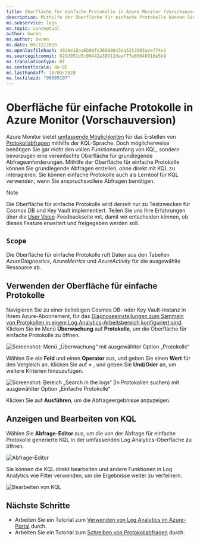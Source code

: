 ```yaml
---
title: Oberfläche für einfache Protokolle in Azure Monitor (Vorschauversion) | Microsoft-Dokumentation
description: Mithilfe der Oberfläche für einfache Protokolle können Sie grundlegende Abfragen in Azure Monitor erstellen, ohne direkt mit KQL zu interagieren.
ms.subservice: logs
ms.topic: conceptual
author: bwren
ms.author: bwren
ms.date: 09/12/2019
ms.openlocfilehash: 4926e18aa6b00fe36608843ea5253903ace774e2
ms.sourcegitcommit: 829d951d5c90442a38012daaf77e86046018e5b9
ms.translationtype: HT
ms.contentlocale: de-DE
ms.lasthandoff: 10/09/2020
ms.locfileid: "90089107"
---
```

# <a name="simple-logs-experience-in-azure-monitor-preview"></a>Oberfläche für einfache Protokolle in Azure Monitor (Vorschauversion)
Azure Monitor bietet [umfassende Möglichkeiten](get-started-portal.md) für das Erstellen von [Protokollabfragen](log-query-overview.md) mithilfe der KQL-Sprache. Doch möglicherweise benötigen Sie gar nicht den vollen Funktionsumfang von KQL, sondern bevorzugen eine vereinfachte Oberfläche für grundlegende Abfrageanforderungen. Mithilfe der Oberfläche für einfache Protokolle können Sie grundlegende Abfragen erstellen, ohne direkt mit KQL zu interagieren. Sie können einfache Protokolle auch als Lerntool für KQL verwenden, wenn Sie anspruchsvollere Abfragen benötigen.

> [!NOTE]
> Die Oberfläche für einfache Protokolle wird derzeit nur zu Testzwecken für Cosmos DB und Key Vault implementiert. Teilen Sie uns Ihre Erfahrungen über die [User Voice](https://feedback.azure.com/forums/913690-azure-monitor)-Feedbackseite mit, damit wir entscheiden können, ob dieses Feature erweitert und freigegeben werden soll.


## <a name="scope"></a>`Scope`
Die Oberfläche für einfache Protokolle ruft Daten aus den Tabellen *AzureDiagnostics*, *AzureMetrics* und *AzureActivity* für die ausgewählte Ressource ab. 

## <a name="using-simple-logs"></a>Verwenden der Oberfläche für einfache Protokolle
Navigieren Sie zu einer beliebigen Cosmos DB- oder Key Vault-Instanz in Ihrem Azure-Abonnement, für das [Diagnoseeinstellungen zum Sammeln von Protokollen in einem Log Analytics-Arbeitsbereich konfiguriert sind](../platform/resource-logs.md#send-to-azure-storage). Klicken Sie im Menü **Überwachung** auf **Protokolle**, um die Oberfläche für einfache Protokolle zu öffnen.

![Screenshot: Menü „Überwachung“ mit ausgewählter Option „Protokolle“](media/simple-logs/menu.png)

Wählen Sie ein **Feld** und einen **Operator** aus, und geben Sie einen **Wert** für den Vergleich an. Klicken Sie auf **+** , und geben Sie **Und/Oder** an, um weitere Kriterien hinzuzufügen.

![Screenshot: Bereich „Search in the logs“ (In Protokollen suchen) mit ausgewählter Option „Einfache Protokolle“](media/simple-logs/criteria.png)

Klicken Sie auf **Ausführen**, um die Abfrageergebnisse anzuzeigen.

## <a name="view-and-edit-kql"></a>Anzeigen und Bearbeiten von KQL
Wählen Sie **Abfrage-Editor** aus, um die von der Abfrage für einfache Protokolle generierte KQL in der umfassenden Log Analytics-Oberfläche zu öffnen. 

![Abfrage-Editor](media/simple-logs/query-editor.png)

Sie können die KQL direkt bearbeiten und andere Funktionen in Log Analytics wie Filter verwenden, um die Ergebnisse weiter zu verfeinern.

![Bearbeiten von KQL](media/simple-logs/edit-kql.png)


## <a name="next-steps"></a>Nächste Schritte

- Arbeiten Sie ein Tutorial zum [Verwenden von Log Analytics im Azure-Portal](get-started-portal.md) durch.
- Arbeiten Sie ein Tutorial zum [Schreiben von Protokollabfragen](get-started-portal.md) durch.
